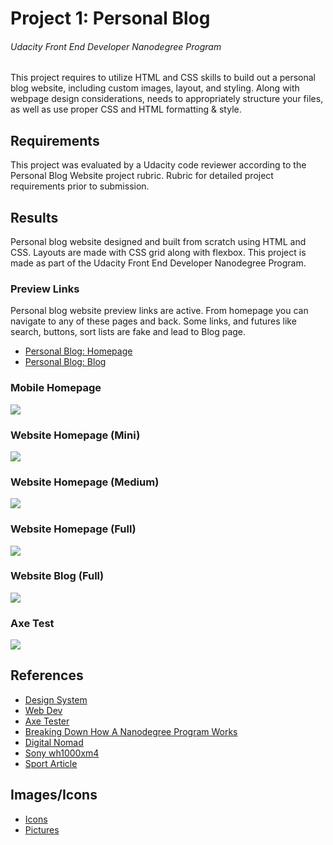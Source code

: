 # Project 1: Personal Blog
###### Udacity Front End Developer Nanodegree Program

This project requires to utilize HTML and CSS skills to build out a personal blog website, including custom images, layout, and styling. Along with webpage design considerations, needs to appropriately structure your files, as well as use proper CSS and HTML formatting & style.

## Requirements

This project was evaluated by a Udacity code reviewer according to the Personal Blog Website project rubric. Rubric for detailed project requirements prior to submission.


## Results

Personal blog website designed and built from scratch using HTML and CSS. Layouts are made with CSS grid along with flexbox. This project is made as part of the Udacity Front End Developer Nanodegree Program.

### Preview Links
Personal blog website preview links are active. From homepage you can navigate to any of these pages and back. Some links, and futures like search, buttons, sort lists are fake and lead to Blog page. 

- [Personal Blog: Homepage](https://mindaugas-karla.github.io/Front-End-Web-Developer-Nanodegree/project-1-personal-blog-website/personal_blog_website/index.html)
- [Personal Blog: Blog](https://mindaugas-karla.github.io/Front-End-Web-Developer-Nanodegree/project-1-personal-blog-website/personal_blog_website/blog.html)

### Mobile Homepage
![](images/mobile.png)

### Website Homepage (Mini)
![](images/mini_size.png)

### Website Homepage (Medium)
![](images/medium_size.png)

### Website Homepage (Full)
![](images/full_size.png)

### Website Blog (Full)
![](images/blog_full.png)


### Axe Test
![](images/axe_screenshot.png)


## References
- [Design System](https://www.forumone.com/ideas/what-is-design-system/)
- [Web Dev](https://web.dev/)
- [Axe Tester](https://axe.deque.com/)
- [Breaking Down How A Nanodegree Program Works](https://blog.udacity.com/2016/05/breaking-down-how-a-nanodegree-program-works.html)
- [Digital Nomad](https://en.wikipedia.org/wiki/Digital_nomad)
- [Sony wh1000xm4](https://www.cnet.com/news/sony-wh-1000xm4-review-a-nearly-flawless-noise-canceling-headphone/)
- [Sport Article](https://eu.usatoday.com/story/life/health-wellness/2020/04/30/coronavirus-dont-exercise-too-much-during-quarantine-heres-why/3048034001/)


## Images/Icons

- [Icons](https://www.iconsdb.com/)
- [Pictures](https://unsplash.com/s/photos/nomad)
